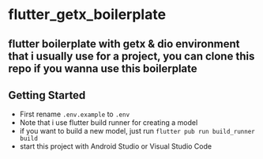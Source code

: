 # flutter_getx_boilerplate

## flutter boilerplate with getx & dio environment that i usually use for a project, you can clone this repo if you wanna use this boilerplate

## Getting Started
- First rename `.env.example` to `.env`
- Note that i use flutter build runner for creating a model
- if you want to build a new model, just run `flutter pub run build_runner build`
- start this project with Android Studio or Visual Studio Code
